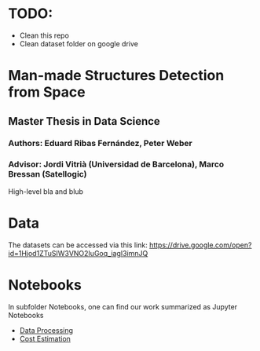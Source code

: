 # TODO:
* Clean this repo
* Clean dataset folder on google drive


# Man-made Structures Detection from Space

## Master Thesis in Data Science

### Authors: Eduard Ribas Fernández, Peter Weber

### Advisor: Jordi Vitrià (Universidad de Barcelona), Marco Bressan (Satellogic)

High-level bla and blub

# Data
The datasets can be accessed via this link: https://drive.google.com/open?id=1Hjod1ZTuSIW3VNO2IuGoq_iagI3imnJQ

# Notebooks

In subfolder Notebooks, one can find our work summarized as Jupyter Notebooks
* [Data Processing](Notebooks/data_processing_thesis.ipynb)
* [Cost Estimation](Notebooks/estimate_costs_thesis.ipynb)

